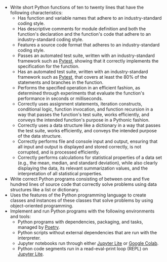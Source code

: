 - Write short Python functions of ten to twenty lines that have the following
  characteristics:
    - Has function and variable names that adhere to an industry-standard coding
      style.
    - Has descriptive comments for module definition and both the function's
      declaration and the function's code that adhere to an industry-standard
      coding style.
    - Features a source code format that adheres to an industry-standard coding
      style.
    - Passes an automated test suite, written with an industry-standard
      framework such as [Pytest](https://docs.pytest.org/), showing that it
      correctly implements the specification for the function.
    - Has an automated test suite, written with an industry-standard framework
      such as [Pytest](https://docs.pytest.org/), that covers at least the 80%
      of the statements and branches in the function.
    - Performs the specified operation in an efficient fashion, as determined
      through experiments that evaluate the function's performance in seconds or
      milliseconds.
    - Correctly uses assignment statements, iteration constructs, conditional
      logic, function invocation, and function recursion in a way that passes
      the function's test suite, works efficiently, and conveys the intended
      function's purpose in a Pythonic fashion.
    - Correctly uses a data structure like a dictionary in a way that passes the
      test suite, works efficiently, and conveys the intended purpose of the
      data structure.
    - Correctly performs file and console input and output, ensuring that all
      input and output is displayed and stored correctly, is not corrupted, and
      is processed efficiently.
    - Correctly performs calculations for statistical properties of a data set
      (e.g., the mean, median, and standard deviation), while also clearly
      displaying the data, its relevant summarization values, and the
      interpretation of all statistical properties.
- Write correct Python programs consisting of between one and five hundred lines
  of source code that correctly solve problems using data structures like a list
  or dictionary.
- Uses the features of the Python programming language to create classes and
  instances of these classes that solve problems by using object-oriented
  programming.
- Implement and run Python programs with the following environments and tools:
    - Python programs with dependencies, packaging, and tasks, managed by
      [Poetry](https://python-poetry.org/).
    - Python scripts without external dependencies that are run with the interpreter.
    - Jupyter notebooks run through either [Jupyter
      Lite](https://proactiveprogrammers.com/live/) or [Google
      Colab](https://githubtocolab.com/ProactiveProgrammers/www.proactiveprogrammers.com).
    - Python code segments run in a read-eval-print loop (REPL) on [Jupyter
      Lite](https://proactiveprogrammers.com/live/).
